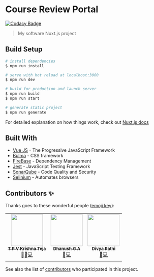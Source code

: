 # Course Review Portal

[![Codacy Badge](https://api.codacy.com/project/badge/Grade/a984ef73321740d185aa8356b9f09ff7)](https://app.codacy.com/manual/Teja-09/software-project?utm_source=github.com&utm_medium=referral&utm_content=Teja-09/software-project&utm_campaign=Badge_Grade_Dashboard)

> My software Nuxt.js project

## Build Setup

``` bash
# install dependencies
$ npm run install

# serve with hot reload at localhost:3000
$ npm run dev

# build for production and launch server
$ npm run build
$ npm run start

# generate static project
$ npm run generate
```

For detailed explanation on how things work, check out [Nuxt.js docs](https://nuxtjs.org)

## Built With

*   [Vue JS](https://vuejs.org/) - The Progressive JavaScript Framework
*   [Bulma](https://bulma.io/) - CSS framework
*   [FireBase](https://firebase.google.com/?gclid=CjwKCAjw3-bzBRBhEiwAgnnLCg5mQFAucOwekECsm5YDHAcvko_evQj9XPuyq-ZbxXboYTCl0o1RQRoCJ2AQAvD_BwE) - Dependency Management
*   [Jest](https://jestjs.io/) - JavaScript Testing Framework
*   [SonarQube](https://www.sonarqube.org/) - Code Quality and Security
*   [Selinium](https://www.selenium.dev/) - Automates browsers

## Contributors ✨

Thanks goes to these wonderful people ([emoji key](https://allcontributors.org/docs/en/emoji-key)):

<table>
  <tr>
    <td align="center"><a href="https://github.com/Teja-09"><img src="https://user-images.githubusercontent.com/45790208/77507098-a2dc1d80-6e8d-11ea-9f50-3b391b3c91a5.jpg" width="100px;" alt=""/><br /><sub><b>T P V Krishna Teja</b></sub></a><br /><a href="https://github.com/Teja-09/software-project/blob/master/README.md" title="Documentation">📖</a><a href="https://github.com/Teja-09/software-project/commits?author=Teja-09" title="Maintenance">🚧</a><a href="https://github.com/Teja-09/software-project/commits?author=Teja-09" title="Code">💻</a></td>
    <td align="center"><a href="https://github.com/gadsater"><img src="https://user-images.githubusercontent.com/45790208/77505733-f9475d00-6e89-11ea-8199-1389f75ab1ed.jpg" width="100px;" alt=""/><br /><sub><b>Dhanush G A</b></sub></a><br /><a href="https://github.com/Teja-09/software-project/tree/master/crp-db-manager" title="Data">🔣</a><a href="https://github.com/Teja-09/software-project/commits?author=gadsater" title="Code">💻</a></td>
    <td align="center"><a href="https://github.com/divya-rathi"><img src="https://user-images.githubusercontent.com/32332705/77526817-2fe49e00-6eb1-11ea-957e-97a51e22eb1f.jpg" width="100px;" alt=""/><br /><sub><b>Divya Rathi</b></sub></a><br /><a href="https://github.com/Teja-09/software-project/tree/master/crp-db-manager" title="Testing">📓</a><a href="https://github.com/Teja-09/software-project/commits?author=divya-rathi" title="Code">💻</a></td>
  </tr>
</table>

See also the list of [contributors](https://github.com/Teja-09/software-project/graphs/contributors) who participated in this project.
